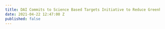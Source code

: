 ```yaml
---
title: DAI Commits to Science Based Targets Initiative to Reduce Greenhouse Gas Emissions
date: 2021-04-22 12:47:00 Z
published: false
---
```


